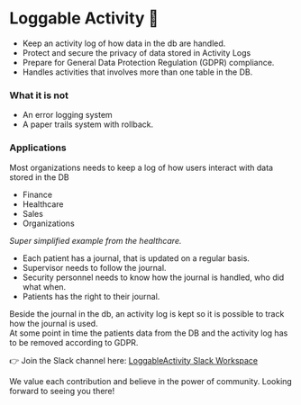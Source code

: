 # Loggable Activity 🌟
- Keep an activity log of how data in the db are handled.
- Protect and secure the privacy of data stored in Activity Logs
- Prepare for General Data Protection Regulation (GDPR) compliance.
- Handles activities that involves more than one table in the DB.

### What it is not
- An error logging system
- A paper trails system with rollback.

### Applications
Most organizations needs to keep a log of how users interact with data stored in the DB
- Finance
- Healthcare
- Sales
- Organizations

*Super simplified example from the healthcare.*
- Each patient has a journal, that is updated on a regular basis.
- Supervisor needs to follow the journal.
- Security personnel needs to know how the journal is handled, who did what when.
- Patients has the right to their journal.

Beside the journal in the db, an activity log is kept so it is possible to track how the journal is used.<br/>
At some point in time the patients data from the DB and the activity log has to be removed according to GDPR.<br/>


👉 Join the Slack channel here: [LoggableActivity Slack Workspace](https://join.slack.com/t/loggableactivity/shared_invite/zt-2a3tvgv37-mGwjHJTrBXBH2srXFRRSXQ)

We value each contribution and believe in the power of community. Looking forward to seeing you there!


